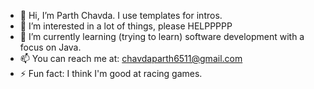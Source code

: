 - 👋 Hi, I’m Parth Chavda. I use templates for intros.
- 👀 I’m interested in a lot of things, please HELPPPPP
- 🌱 I’m currently learning (trying to learn) software development with a focus on Java.
- 📫 You can reach me at: chavdaparth6511@gmail.com
- ⚡ Fun fact: I think I'm good at racing games.
